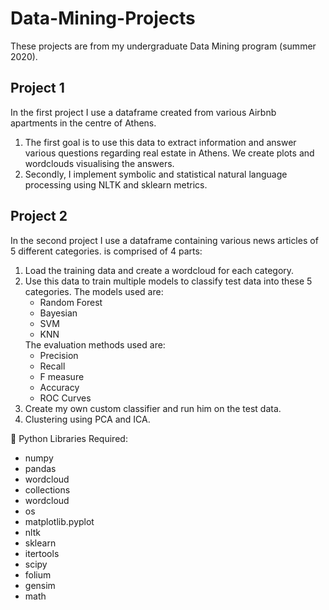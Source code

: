 # Data-Mining-Projects

These projects are from my undergraduate Data Mining program (summer 2020).

## Project 1

In the first project I use a dataframe created from various Airbnb apartments in the centre of Athens. 

<ol>
<li>The first goal is to use this data to extract information and answer various questions regarding real estate in Athens. We create plots and wordclouds visualising the answers. </li>
<li>Secondly, I implement symbolic and statistical natural language processing using NLTK and sklearn metrics.</li>
</ol>

## Project 2

In the second project I use a dataframe containing various news articles of 5 different categories. is comprised of 4 parts:
<ol>
<li>Load the training data and create a wordcloud for each category.</li>
<li>Use this data to train multiple models to classify test data into these 5 categories. The models used are:
<ul>
<li>
Random Forest
</li>
<li>
Bayesian
</li>
<li>
SVM
</li>
<li>
KNN
</li>
</ul>
The evaluation methods used are:
<ul>
<li>
Precision
</li>
<li>
Recall
</li>
<li>
F measure
</li>
<li>
Accuracy
</li>
<li>
ROC Curves
</li>
</ul>
 
</li>
<li>Create my own custom classifier and run him on the test data.</li>
<li>Clustering using PCA and ICA.</li>
</ol>


📁 Python Libraries Required:
<ul>
<li>numpy</li>
<li>pandas</li>
<li>wordcloud</li>
<li>collections</li>
<li>wordcloud</li>
<li>os</li>
<li>matplotlib.pyplot</li>
<li>nltk</li>
<li>sklearn</li>
<li>itertools</li>
<li>scipy</li>
<li>folium</li>
<li>gensim</li>
<li>math</li>
</ul>
